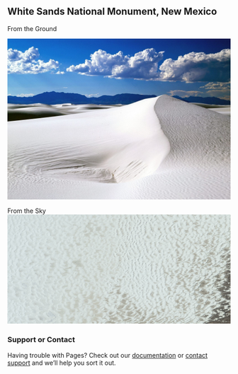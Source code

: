 ## White Sands National Monument, New Mexico
From the Ground




![image](bettersandpic.jpg)

From the Sky
![image](sandpic.png)









### Support or Contact

Having trouble with Pages? Check out our [documentation](https://help.github.com/categories/github-pages-basics/) or [contact support](https://github.com/contact) and we’ll help you sort it out.
